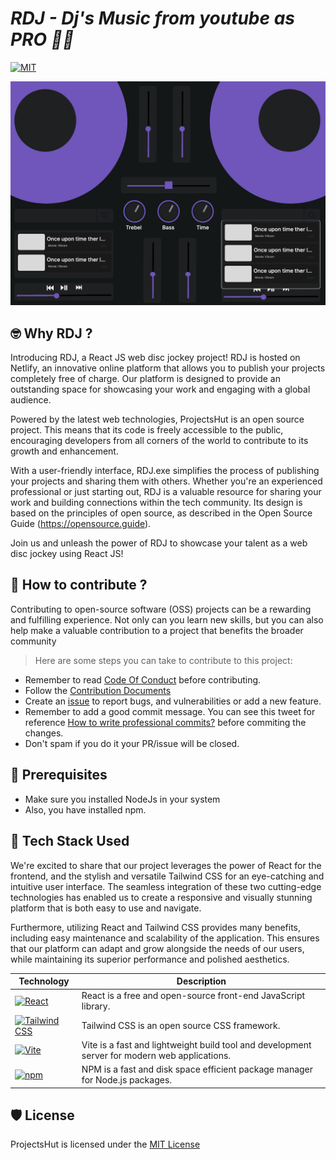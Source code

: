 # *RDJ - Dj's Music from youtube as PRO 📀🚀*

[![MIT](https://badgen.net/badge/license/MIT/blue)](https://github.com/LokeshKumar-Dev/Rdj.exe/blob/master/LICENSE)

![Rdj.exe](https://github.com/LokeshKumar-Dev/Rdj.exe/blob/master/rdj.jpg)

## 🤓 Why RDJ ?

Introducing RDJ, a React JS web disc jockey project! RDJ is hosted on Netlify, an innovative online platform that allows you to publish your projects completely free of charge. Our platform is designed to provide an outstanding space for showcasing your work and engaging with a global audience.

Powered by the latest web technologies, ProjectsHut is an open source project. This means that its code is freely accessible to the public, encouraging developers from all corners of the world to contribute to its growth and enhancement.

With a user-friendly interface, RDJ.exe simplifies the process of publishing your projects and sharing them with others. Whether you're an experienced professional or just starting out, RDJ is a valuable resource for sharing your work and building connections within the tech community. Its design is based on the principles of open source, as described in the Open Source Guide (https://opensource.guide).

Join us and unleash the power of RDJ to showcase your talent as a web disc jockey using React JS!

## 🤔 How to contribute ?

Contributing to open-source software (OSS) projects can be a rewarding and fulfilling experience. Not only can you learn new skills, but you can also help make a valuable contribution to a project that benefits the broader community

> Here are some steps you can take to contribute to this project:

- Remember to read [Code Of Conduct](https://github.com/LokeshKumar-Dev/Rdj.exe/blob/master/CODE_OF_CONDUCT.md) before contributing.
- Follow the [Contribution Documents](/contributing.md)
- Create an [issue](https://github.com/LokeshKumar-Dev/Rdj.exe/issues/new/choose) to report bugs, and vulnerabilities or add a new feature.
- Remember to add a good commit message. You can see this tweet for reference [How to write professional commits?](https://twitter.com/Priyankarpal/status/1638403157863673859) before commiting the changes.
- Don't spam if you do it your PR/issue will be closed.

## 🤏 Prerequisites

- Make sure you installed NodeJs in your system
- Also, you have installed npm.

## 🧰 Tech Stack Used

We're excited to share that our project leverages the power of React for the frontend, and the stylish and versatile Tailwind CSS for an eye-catching and intuitive user interface. The seamless integration of these two cutting-edge technologies has enabled us to create a responsive and visually stunning platform that is both easy to use and navigate.

Furthermore, utilizing React and Tailwind CSS provides many benefits, including easy maintenance and scalability of the application. This ensures that our platform can adapt and grow alongside the needs of our users, while maintaining its superior performance and polished aesthetics.

| Technology                                                                                                                                           | Description                                                                                         |
| ---------------------------------------------------------------------------------------------------------------------------------------------------- | --------------------------------------------------------------------------------------------------- |
| [![React](https://img.shields.io/badge/-React-blue?style=flat-square&logo=react&logoColor=white)](https://reactjs.org/)                              | React is a free and open-source front-end JavaScript library.                                       |
| [![Tailwind CSS](https://img.shields.io/badge/-Tailwind%20CSS-38B2AC?style=flat-square&logo=tailwind-css&logoColor=white)](https://tailwindcss.com/) | Tailwind CSS is an open source CSS framework.                                                       |
| [![Vite](https://img.shields.io/static/v1?style=for-the-badge&message=Vite&color=646CFF&logo=Vite&logoColor=FFFFFF&label=)](https://vitejs.dev/)     | Vite is a fast and lightweight build tool and development server for modern web applications.       |
| [![npm](https://img.shields.io/static/v1?style=for-the-badge&message=npm&color=222222&logo=npm&logoColor=F69220&label=)](https://npm.io/)        | NPM is a fast and disk space efficient package manager for Node.js packages.                       |

## 🛡️ License

ProjectsHut is licensed under the [MIT License ](https://github.com/LokeshKumar-Dev/Rdj.exe/blob/master/LICENSE)
